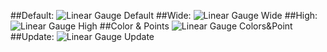 ##Default:
![Linear Gauge Default](http://rawgit.com/lflores/linear-gauge/master/src/images/linear-gauge.gif)
##Wide:
![Linear Gauge Wide](http://rawgit.com/lflores/linear-gauge/master/src/images/linear-gauge-wide.png)
##High:
![Linear Gauge High](http://rawgit.com/lflores/linear-gauge/master/src/images/linear-gauge-high.png)
##Color & Points
![Linear Gauge Colors&Point](http://rawgit.com/lflores/linear-gauge/master/src/images/linear-gauge-colors-points.png)
##Update:
![Linear Gauge Update](http://rawgit.com/lflores/linear-gauge/master/src/images/linear-gauge-update.gif)